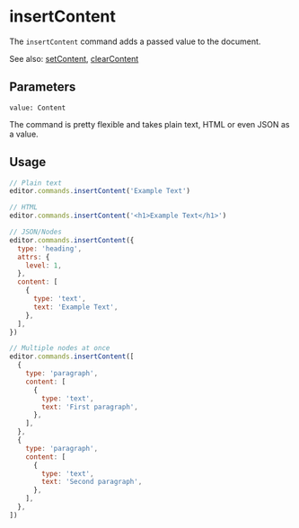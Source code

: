 # insertContent
The `insertContent` command adds a passed value to the document.

See also: [setContent](/api/commands/set-content), [clearContent](/api/commands/clear-content)

## Parameters
`value: Content`

The command is pretty flexible and takes plain text, HTML or even JSON as a value.

## Usage
```js
// Plain text
editor.commands.insertContent('Example Text')

// HTML
editor.commands.insertContent('<h1>Example Text</h1>')

// JSON/Nodes
editor.commands.insertContent({
  type: 'heading',
  attrs: {
    level: 1,
  },
  content: [
    {
      type: 'text',
      text: 'Example Text',
    },
  ],
})

// Multiple nodes at once
editor.commands.insertContent([
  {
    type: 'paragraph',
    content: [
      {
        type: 'text',
        text: 'First paragraph',
      },
    ],
  },
  {
    type: 'paragraph',
    content: [
      {
        type: 'text',
        text: 'Second paragraph',
      },
    ],
  },
])
```

